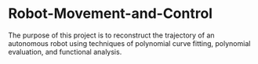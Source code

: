 # Robot-Movement-and-Control

The purpose of this project is to reconstruct the trajectory of an autonomous robot using techniques of polynomial curve fitting, polynomial evaluation, and functional analysis.  
